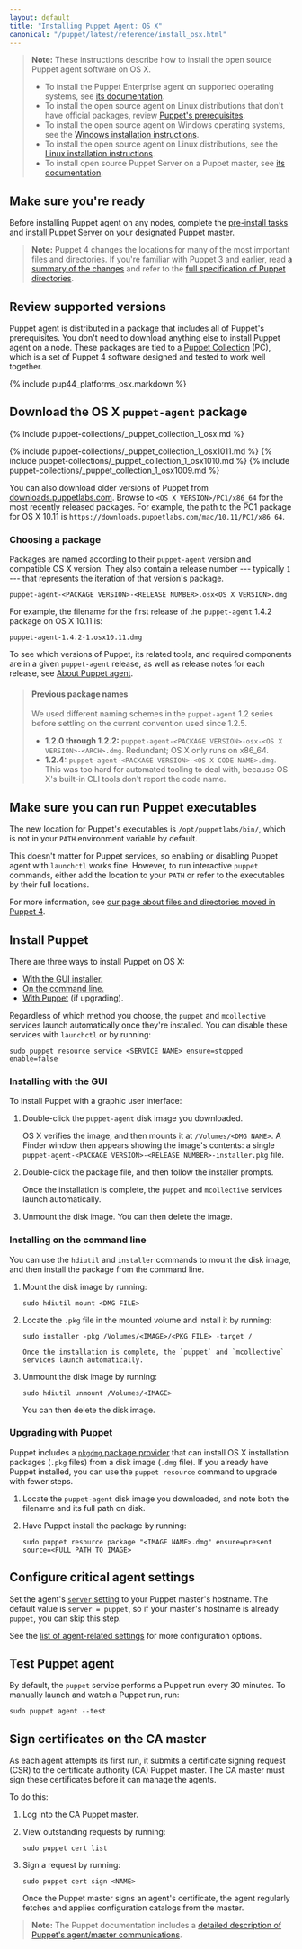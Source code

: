 ```yaml
---
layout: default
title: "Installing Puppet Agent: OS X"
canonical: "/puppet/latest/reference/install_osx.html"
---
```


[server_install]: {{puppetserver}}/install_from_packages.html
[where]: ./whered_it_go.html
[agent_settings]: ./config_important_settings.html#settings-for-agents-all-nodes
[puppet_collections]: ./puppet_collections.html
[server_setting]: ./configuration.html#server

> **Note:** These instructions describe how to install the open source Puppet agent software on OS X.
>
> -   To install the Puppet Enterprise agent on supported operating systems, see [its documentation]({{pe}}/install_agents.html).
> -   To install the open source agent on Linux distributions that don't have official packages, review [Puppet's prerequisites](./system_requirements.html#platforms-without-packages).
> -   To install the open source agent on Windows operating systems, see the [Windows installation instructions](./install_windows.html).
> -   To install the open source agent on Linux distributions, see the [Linux installation instructions](./install_linux.html).
> -   To install open source Puppet Server on a Puppet master, see [its documentation][server_install].

## Make sure you're ready

Before installing Puppet agent on any nodes, complete the [pre-install tasks](./install_pre.html) and [install Puppet Server][server_install] on your designated Puppet master.

> **Note:** Puppet 4 changes the locations for many of the most important files and directories. If you're familiar with Puppet 3 and earlier, read [a summary of the changes][where] and refer to the [full specification of Puppet directories](https://github.com/puppetlabs/puppet-specifications/blob/master/file_paths.md).

## Review supported versions

Puppet agent is distributed in a package that includes all of Puppet's prerequisites. You don't need to download anything else to install Puppet agent on a node. These packages are tied to a [Puppet Collection][puppet_collections] (PC), which is a set of Puppet 4 software designed and tested to work well together.

{% include pup44_platforms_osx.markdown %}

## Download the OS X `puppet-agent` package

{% include puppet-collections/_puppet_collection_1_osx.md %}

{% include puppet-collections/_puppet_collection_1_osx1011.md %}
{% include puppet-collections/_puppet_collection_1_osx1010.md %}
{% include puppet-collections/_puppet_collection_1_osx1009.md %}

You can also download older versions of Puppet from [downloads.puppetlabs.com](https://downloads.puppetlabs.com/mac/). Browse to `<OS X VERSION>/PC1/x86_64` for the most recently released packages. For example, the path to the PC1 package for OS X 10.11 is `https://downloads.puppetlabs.com/mac/10.11/PC1/x86_64`.

### Choosing a package

Packages are named according to their `puppet-agent` version and compatible OS X version. They also contain a release number --- typically `1` --- that represents the iteration of that version's package.

    puppet-agent-<PACKAGE VERSION>-<RELEASE NUMBER>.osx<OS X VERSION>.dmg

For example, the filename for the first release of the `puppet-agent` 1.4.2 package on OS X 10.11 is:

    puppet-agent-1.4.2-1.osx10.11.dmg

To see which versions of Puppet, its related tools, and required components are in a given `puppet-agent` release, as well as release notes for each release, see [About Puppet agent](./about_agent.html).

> #### Previous package names
>
> We used different naming schemes in the `puppet-agent` 1.2 series before settling on the current convention used since 1.2.5.
>
> -   **1.2.0 through 1.2.2:** `puppet-agent-<PACKAGE VERSION>-osx-<OS X VERSION>-<ARCH>.dmg`. Redundant; OS X only runs on x86_64.
> -   **1.2.4:** `puppet-agent-<PACKAGE VERSION>-<OS X CODE NAME>.dmg`. This was too hard for automated tooling to deal with, because OS X's built-in CLI tools don't report the code name.

## Make sure you can run Puppet executables

The new location for Puppet's executables is `/opt/puppetlabs/bin/`, which is not in your `PATH` environment variable by default.

This doesn't matter for Puppet services, so enabling or disabling Puppet agent with `launchctl` works fine. However, to run interactive `puppet` commands, either add the location to your `PATH` or refer to the executables by their full locations.

For more information, see [our page about files and directories moved in Puppet 4][where].

## Install Puppet

There are three ways to install Puppet on OS X:

-   [With the GUI installer.](#installing-with-the-gui)
-   [On the command line.](#installing-on-the-command-line)
-   [With Puppet](#upgrading-with-puppet) (if upgrading).

Regardless of which method you choose, the `puppet` and `mcollective` services launch automatically once they're installed. You can disable these services with `launchctl` or by running:

    sudo puppet resource service <SERVICE NAME> ensure=stopped enable=false

### Installing with the GUI

To install Puppet with a graphic user interface:

1.  Double-click the `puppet-agent` disk image you downloaded.

    OS X verifies the image, and then mounts it at `/Volumes/<DMG NAME>`. A Finder window then appears showing the image's contents: a single `puppet-agent-<PACKAGE VERSION>-<RELEASE NUMBER>-installer.pkg` file.

2.  Double-click the package file, and then follow the installer prompts.

    Once the installation is complete, the `puppet` and `mcollective` services launch automatically.

3.  Unmount the disk image. You can then delete the image.

### Installing on the command line

You can use the `hdiutil` and `installer` commands to mount the disk image, and then install the package from the command line.

1.  Mount the disk image by running:

        sudo hdiutil mount <DMG FILE>

2.  Locate the `.pkg` file in the mounted volume and install it by running:

        sudo installer -pkg /Volumes/<IMAGE>/<PKG FILE> -target /

        Once the installation is complete, the `puppet` and `mcollective` services launch automatically.

3.  Unmount the disk image by running:

        sudo hdiutil unmount /Volumes/<IMAGE>

    You can then delete the disk image.

### Upgrading with Puppet

Puppet includes a [`pkgdmg` package provider](./type.html#package-provider-pkgdmg) that can install OS X installation packages (`.pkg` files) from a disk image (`.dmg` file). If you already have Puppet installed, you can use the `puppet resource` command to upgrade with fewer steps.

1.  Locate the `puppet-agent` disk image you downloaded, and note both the filename and its full path on disk.

2.  Have Puppet install the package by running:

        sudo puppet resource package "<IMAGE NAME>.dmg" ensure=present source=<FULL PATH TO IMAGE>

## Configure critical agent settings

Set the agent's [`server` setting][server_setting] to your Puppet master's hostname. The default value is `server = puppet`, so if your master's hostname is already `puppet`, you can skip this step.

See the [list of agent-related settings][agent_settings] for more configuration options.

## Test Puppet agent

By default, the `puppet` service performs a Puppet run every 30 minutes. To manually launch and watch a Puppet run, run:

    sudo puppet agent --test

## Sign certificates on the CA master

As each agent attempts its first run, it submits a certificate signing request (CSR) to the certificate authority (CA) Puppet master. The CA master must sign these certificates before it can manage the agents.

To do this:

1.  Log into the CA Puppet master.

2.  View outstanding requests by running:

        sudo puppet cert list

3.  Sign a request by running:

        sudo puppet cert sign <NAME>

    Once the Puppet master signs an agent's certificate, the agent regularly fetches and applies configuration catalogs from the master.

> **Note:** The Puppet documentation includes a [detailed description of Puppet's agent/master communications](./subsystem_agent_master_comm.html).
